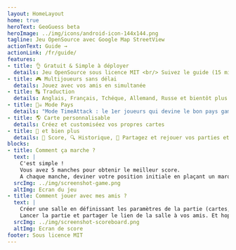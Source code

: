 ```yaml
---
layout: HomeLayout
home: true
heroText: GeoGuess beta
heroImage: ../img/icons/android-icon-144x144.png
tagline: Jeu OpenSource avec Google Map StreetView  
actionText: Guide →
actionLink: /fr/guide/
features:
- title: 👌 Gratuit & Simple à déployer
  details: Jeu OpenSource sous licence MIT <br/> Suivez le guide (15 min) 
- title: 🎮 Multijoueurs sans délai
  details: Jouez avec vos amis en simultanée
- title: 🔠 Traduction
  details: Anglais, Français, Tchéque, Allemand, Russe et bientôt plus
- title: 🏴‍☠️ Mode Pays
  details: "Mode TimeAttack : le 1er joueurs qui devine le bon pays game la manche" 
- title: 🌎 Carte personnalisable
  details: Créez et customiséez vos propres cartes
- title: 🐙 et bien plus
  details: 🥇 Score, 🔍 Historique, 🔗 Partagez et rejouer vos parties et +
blocks:
- title: Comment ça marche ?
  text: |
    C'est simple !
    Vous avez 5 manches pour obtenir le meilleur score.
    A chaque manche, deviner votre position initiale en plaçant un marqueur sur la carte.
  srcImg: ../img/screenshot-game.png
  altImg: Ecran du jeu
- title: Comment jouer avec mes amis ?
  text: |
    Créer une salle en définissant les paramètres de la partie (cartes, limite de temps, nombre de joueurs).
    Lancer la partie et partager le lien de la salle à vos amis. Et hop, c'est parti !!! 🚗💨
  srcImg: ../img/screenshot-scoreboard.png
  altImg: Ecran de score  
footer: Sous licence MIT
---
```






<!--imageSocial"https://geoguess.games/img/social.jpg"-->